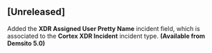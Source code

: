 ## [Unreleased]
Added the **XDR Assigned User Pretty Name** incident field, which is associated to the **Cortex XDR Incident** incident type. **(Available from Demsito 5.0)**
